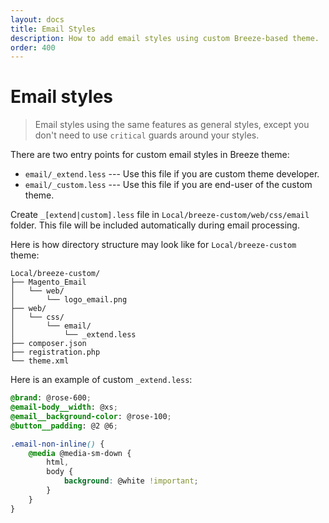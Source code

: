 ```yaml
---
layout: docs
title: Email Styles
description: How to add email styles using custom Breeze-based theme.
order: 400
---
```


# Email styles

> Email styles using the same features as general styles, except you don't
> need to use `critical` guards around your styles.

There are two entry points for custom email styles in Breeze theme:

 -  `email/_extend.less` --- Use this file if you are custom theme developer.
 -  `email/_custom.less` --- Use this file if you are end-user of the custom theme.

Create `_[extend|custom].less` file in `Local/breeze-custom/web/css/email` folder.
This file will be included automatically during email processing.

Here is how directory structure may look like for `Local/breeze-custom` theme:

```
Local/breeze-custom/
├── Magento_Email
│   └── web/
│       └── logo_email.png
├── web/
│   └── css/
│       └── email/
│           └── _extend.less
├── composer.json
├── registration.php
└── theme.xml
```

Here is an example of custom `_extend.less`:

```scss
@brand: @rose-600;
@email-body__width: @xs;
@email__background-color: @rose-100;
@button__padding: @2 @6;

.email-non-inline() {
    @media @media-sm-down {
        html,
        body {
            background: @white !important;
        }
    }
}
```
